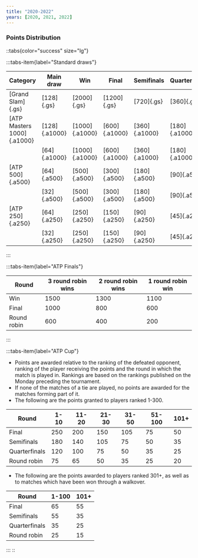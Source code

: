 ```yaml
---
title: "2020-2022"
years: [2020, 2021, 2022]
---
```


### Points Distribution

::tabs{color="success" size="lg"}

:::tabs-item{label="Standard draws"}

| Category                   | Main draw     | Win            | Final         | Semifinals    | Quarterfinals | Round of 16  | Round of 32  | Round of 64  | Round of 128 |
| -------------------------- | ------------- | -------------- | ------------- | ------------- | ------------- | ------------ | ------------ | ------------ | ------------ |
| [Grand Slam]{.gs}          | [128]{.gs}    | [2000]{.gs}    | [1200]{.gs}   | [720]{.gs}    | [360]{.gs}    | [180]{.gs}   | [90]{.gs}    | [45]{.gs}    | [10]{.gs}    |
| [ATP Masters 1000]{.a1000} | [128]{.a1000} | [1000]{.a1000} | [600]{.a1000} | [360]{.a1000} | [180]{.a1000} | [90]{.a1000} | [45]{.a1000} | [25]{.a1000} | [10]{.a1000} |
|                            | [64]{.a1000}  | [1000]{.a1000} | [600]{.a1000} | [360]{.a1000} | [180]{.a1000} | [90]{.a1000} | [45]{.a1000} | [10]{.a1000} | —            |
| [ATP 500]{.a500}           | [64]{.a500}   | [500]{.a500}   | [300]{.a500}  | [180]{.a500}  | [90]{.a500}   | [45]{.a500}  | [20]{.a500}  | [0]{.a500}   | —            |
|                            | [32]{.a500}   | [500]{.a500}   | [300]{.a500}  | [180]{.a500}  | [90]{.a500}   | [45]{.a500}  | [0]{.a500}   | —            | —            |
| [ATP 250]{.a250}           | [64]{.a250}   | [250]{.a250}   | [150]{.a250}  | [90]{.a250}   | [45]{.a250}   | [20]{.a250}  | [10]{.a250}  | [0]{.a250}   | —            |
|                            | [32]{.a250}   | [250]{.a250}   | [150]{.a250}  | [90]{.a250}   | [45]{.a250}   | [20]{.a250}  | [0]{.a250}   | —            | —            |

:::

:::tabs-item{label="ATP Finals"}

| Round       | 3 round robin wins | 2 round robin wins | 1 round robin win |
| ----------- | ------------------ | ------------------ | ----------------- |
| Win         | 1500               | 1300               | 1100              |
| Final       | 1000               | 800                | 600               |
| Round robin | 600                | 400                | 200               |

:::

:::tabs-item{label="ATP Cup"}

- Points are awarded relative to the ranking of the defeated opponent, ranking of the player receiving the points and the round in which the match is played in. Rankings are based on the rankings published on the Monday preceding the tournament.
- If none of the matches of a tie are played, no points are awarded for the matches forming part of it.
- The following are the points granted to players ranked 1-300.

| Round         | 1-10 | 11-20 | 21-30 | 31-50 | 51-100 | 101+ |
| ------------- | ---- | ----- | ----- | ----- | ------ | ---- |
| Final         | 250  | 200   | 150   | 105   | 75     | 50   |
| Semifinals    | 180  | 140   | 105   | 75    | 50     | 35   |
| Quarterfinals | 120  | 100   | 75    | 50    | 35     | 25   |
| Round robin   | 75   | 65    | 50    | 35    | 25     | 20   |

- The following are the points awarded to players ranked 301+, as well as to matches which have been won through a walkover.

| Round         | 1-100 | 101+ |
| ------------- | ----- | ---- |
| Final         | 65    | 55   |
| Semifinals    | 55    | 35   |
| Quarterfinals | 35    | 25   |
| Round robin   | 25    | 15   |

:::
::

